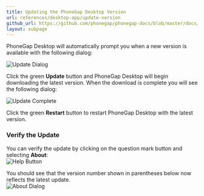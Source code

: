 ```yaml
---
title: Updating the PhoneGap Desktop Version
url: references/desktop-app/update-version
github_url: https://github.com/phonegap/phonegap-docs/blob/master/docs/references/desktop-app/update-version.html.md
layout: subpage
---
```


PhoneGap Desktop will automatically prompt you when a new version is available with the following dialog:
 
 ![Update Dialog](/images/update-dialog.png)
 
 Click the green **Update** button and PhoneGap Desktop will begin downloading the latest version. When the download is complete you will
 see the following dialog:
 
 ![Update Complete](/images/update-complete.png)
 
 Click the green **Restart** button to restart PhoneGap Desktop with the latest version. 
 
 ### Verify the Update
 You can verify the update by clicking on the question mark button and selecting **About**:  
  ![Help Button](/images/help-button.png)
 
 You should see that the version number shown in parentheses below now reflects the latest update.   
  ![About Dialog](/images/about-dialog.png)